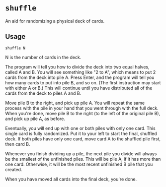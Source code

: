 # `shuffle`

An aid for randomizing a physical deck of cards.

## Usage

`shuffle N`

N is the number of cards in the deck.

The program will tell you how to divide the deck into two equal halves, called A
and B. You will see something like "2 to A", which means to put 2 cards from the
deck into pile A. Press Enter, and the program will tell you how many cards to
put into pile B, and so on. (The first instruction may start with either A or
B.) This will continue until you have distributed all of the cards from the deck
to piles A and B.

Move pile B to the right, and pick up pile A. You will repeat the same process
with the pile in your hand that you went through with the full deck. When you're
done, move pile B to the right (to the left of the original pile B), and pick up
pile A, as before.

Eventually, you will end up with one or both piles with only one card. This
single card is fully randomized. Put it to your left to start the final,
shuffled deck. If both piles have only one card, move card A to the shuffled
pile first, then card B.

Whenever you finish dividing up a pile, the next pile you divide will always be
the smallest of the unfinished piles. This will be pile A, if it has more than
one card. Otherwise, it will be the most recent unfinished B pile that you
created.

When you have moved all cards into the final deck, you're done.
